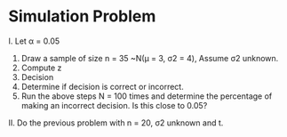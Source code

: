 Simulation Problem
=====================

I. Let α = 0.05

   1. Draw a sample of size n = 35  ~N(µ = 3, σ2 =  4), Assume  σ2 unknown.
   2. Compute  z
   3. Decision
   4. Determine if decision is correct or incorrect.
   5. Run the above steps N = 100 times and determine the percentage of making an incorrect decision. Is this close to 0.05?

II. Do the previous problem with n = 20, σ2 unknown and t.
